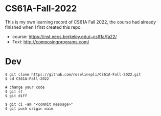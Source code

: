# CS61A-Fall-2022
This is my own learning record of CS61A Fall 2022, the course had already finished when I first created this repo.

* course: https://inst.eecs.berkeley.edu/~cs61a/fa22/
* Text: http://composingprograms.com/

# Dev

```
$ git clone https://github.com/roselinepli/CS61A-Fall-2022.git
$ cd CS61A-Fall-2022

# change your code
$ git st
$ git diff

$ git ci -am "<commit message>"
$ git push origin main
```
